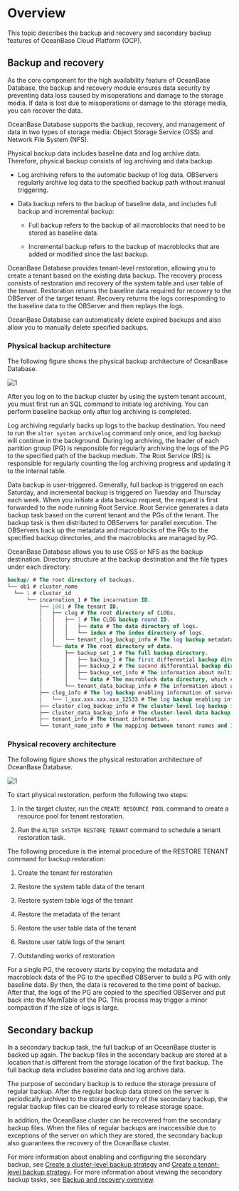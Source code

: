 # Overview

This topic describes the backup and recovery and secondary backup features of OceanBase Cloud Platform (OCP).

## Backup and recovery

As the core component for the high availability feature of OceanBase Database, the backup and recovery module ensures data security by preventing data loss caused by misoperations and damage to the storage media. If data is lost due to misoperations or damage to the storage media, you can recover the data.

OceanBase Database supports the backup, recovery, and management of data in two types of storage media: Object Storage Service (OSS) and Network File System (NFS).

Physical backup data includes baseline data and log archive data. Therefore, physical backup consists of log archiving and data backup.

* Log archiving refers to the automatic backup of log data. OBServers regularly archive log data to the specified backup path without manual triggering.

* Data backup refers to the backup of baseline data, and includes full backup and incremental backup:

  * Full backup refers to the backup of all macroblocks that need to be stored as baseline data.

  * Incremental backup refers to the backup of macroblocks that are added or modified since the last backup.

OceanBase Database provides tenant-level restoration, allowing you to create a tenant based on the existing data backup. The recovery process consists of restoration and recovery of the system table and user table of the tenant. Restoration returns the baseline data required for recovery to the OBServer of the target tenant. Recovery returns the logs corresponding to the baseline data to the OBServer and then replays the logs.

OceanBase Database can automatically delete expired backups and also allow you to manually delete specified backups.

### Physical backup architecture

The following figure shows the physical backup architecture of OceanBase Database. 

![1](https://help-static-aliyun-doc.aliyuncs.com/assets/img/en-US/0914306461/p384752.png)

After you log on to the backup cluster by using the system tenant account, you must first run an SQL command to initiate log archiving. You can perform baseline backup only after log archiving is completed.

Log archiving regularly backs up logs to the backup destination. You need to run the `alter system archivelog` command only once, and log backup will continue in the background. During log archiving, the leader of each partition group (PG) is responsible for regularly archiving the logs of the PG to the specified path of the backup medium. The Root Service (RS) is responsible for regularly counting the log archiving progress and updating it to the internal table.

Data backup is user-triggered. Generally, full backup is triggered on each Saturday, and incremental backup is triggered on Tuesday and Thursday each week. When you initiate a data backup request, the request is first forwarded to the node running Root Service. Root Service generates a data backup task based on the current tenant and the PGs of the tenant. The backup task is then distributed to OBServers for parallel execution. The OBServers back up the metadata and macroblocks of the PGs to the specified backup directories, and the macroblocks are managed by PG.

OceanBase Database allows you to use OSS or NFS as the backup destination. Directory structure at the backup destination and the file types under each directory:

```sql
backup/ # The root directory of backups.
└── ob1 # cluster_name
  └── 1 # cluster_id
      └── incarnation_1 # The incarnation ID.
          ├── 1001 # The tenant ID.
          │   ├── clog # The root directory of CLOGs.
          │   │   ├── 1 # The CLOG backup round ID.
          │   │   │   ├── data # The data directory of logs.
          │   │   │   └── index # The index directory of logs.
          │   │   └── tenant_clog_backup_info # The log backup metadata, which is recorded by round ID.
          │   └── data # The root directory of data.
          │       ├── backup_set_1 # The full backup directory.
          │       │   ├── backup_1 # The first differential backup directory, which contains full metadata.    
          │       │   ├── backup_2 # The second differential backup directory, which also contains full metadata. 
          │       │   ├── backup_set_info # The information about multiple differential backups in the backup_set directory.
          │       │   └── data # The macroblock data directory, which contains all full and differential macroblocks.
          │       └── tenant_data_backup_info # The information about all data backups of the tenant.
          ├── clog_info # The log backup enabling information of servers.
          │   └── 1_xxx.xxx.xxx.xxx_12533 # The log backup enabling information of a specific server.
          ├── cluster_clog_backup_info # The cluster-level log backup information.
          ├── cluster_data_backup_info # The cluster-level data backup information.
          ├── tenant_info # The tenant information.
          └── tenant_name_info # The mapping between tenant names and IDs.
```

### Physical recovery architecture

The following figure shows the physical restoration architecture of OceanBase Database. 

![1](https://help-static-aliyun-doc.aliyuncs.com/assets/img/en-US/0914306461/p384751.png)

To start physical restoration, perform the following two steps:

1. In the target cluster, run the `CREATE RESOURCE POOL` command to create a resource pool for tenant restoration.

2. Run the `ALTER SYSTEM RESTORE TENANT` command to schedule a tenant restoration task.

The following procedure is the internal procedure of the RESTORE TENANT command for backup restoration:

1. Create the tenant for restoration

2. Restore the system table data of the tenant

3. Restore system table logs of the tenant

4. Restore the metadata of the tenant

5. Restore the user table data of the tenant

6. Restore user table logs of the tenant

7. Outstanding works of restoration

For a single PG, the recovery starts by copying the metadata and macroblock data of the PG to the specified OBServer to build a PG with only baseline data. By then, the data is recovered to the time point of backup. After that, the logs of the PG are copied to the specified OBServer and put back into the MemTable of the PG. This process may trigger a minor compaction if the size of logs is large.

## Secondary backup

In a secondary backup task, the full backup of an OceanBase cluster is backed up again. The backup files in the secondary backup are stored at a location that is different from the storage location of the first backup. The full backup data includes baseline data and log archive data.

The purpose of secondary backup is to reduce the storage pressure of regular backup. After the regular backup data stored on the server is periodically archived to the storage directory of the secondary backup, the regular backup files can be cleared early to release storage space.

In addition, the OceanBase cluster can be recovered from the secondary backup files. When the files of regular backups are inaccessible due to exceptions of the server on which they are stored, the secondary backup also guarantees the recovery of the OceanBase cluster.

For more information about enabling and configuring the secondary backup, see [Create a cluster-level backup strategy](500.regular-backup/100.manage-cluster-backup-strategy/100.create-a-cluster-backup-strategy.md) and [Create a tenant-level backup strategy](500.regular-backup/200.manage-tenant-backup-strategy/100.creat-a-tenant-backup-stategy.md). For more information about viewing the secondary backup tasks, see [Backup and recovery overview](../1100.backup-and-restoration-functions/300.backup-and-recovery-overview.md).
